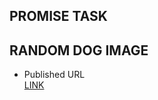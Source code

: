 ## PROMISE TASK ##   
## RANDOM DOG IMAGE ##      
* Published URL   
 [LINK](https://randomdogi.netlify.app/)

